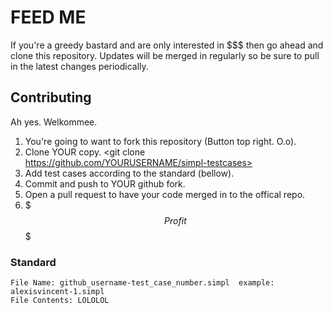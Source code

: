 # FEED ME

If you're a greedy bastard and are only interested in $$$ then go ahead and clone this repository. Updates will be merged in regularly so be sure to pull in the latest changes periodically.

## Contributing

Ah yes. Welkommee. 

1. You're going to want to fork this repository (Button top right. O.o). 
2. Clone YOUR copy. <git clone https://github.com/YOURUSERNAME/simpl-testcases>
3. Add test cases according to the standard (bellow).
4. Commit and push to YOUR github fork.
5. Open a pull request to have your code merged in to the offical repo.
6. $$$Profit$$$

### Standard
```
File Name: github_username-test_case_number.simpl  example: alexisvincent-1.simpl
File Contents: LOLOLOL
```
